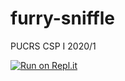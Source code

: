 # furry-sniffle
PUCRS CSP I 2020/1

[![Run on Repl.it](https://repl.it/badge/github/masmangan/furry-sniffle)](https://repl.it/github/masmangan/furry-sniffle)